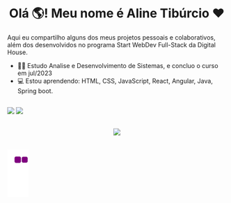 <h1 align = "center">Olá 🌎! Meu nome é Aline Tibúrcio ❤️</h1>

Aqui eu compartilho alguns dos meus projetos pessoais e colaborativos, além dos desenvolvidos no programa Start WebDev Full-Stack da Digital House.

- 👩‍🎓 Estudo Analise e Desenvolvimento de Sistemas, e concluo o curso em jul/2023                
- 💻 Estou aprendendo: HTML, CSS, JavaScript, React, Angular, Java, Spring boot.

##

<div>
  <href="https://github.com/alinnetiburcio">
  <img height="180em" src="https://github-readme-stats.vercel.app/api?username=alinnetiburcio&show_icons=true&theme=radical&include_all_commits=true&count_private=true"/>
  <img height="180em" src="https://github-readme-stats.vercel.app/api/top-langs/?username=alinnetiburcio&layout=compact&langs_count=168&theme=radical"/>  
</div>
  
##
  
<div align = "center">  
<a href="https://www.linkedin.com/in/alinetiburcio/" target="_blank"><img src="https://img.shields.io/badge/LinkedIn-0077B5?style=for-the-badge&logo=linkedin&logoColor=white" target="_blank"></a>
</div>


##
![snake gif](https://github.com/alinnetiburcio/alinnetiburcio/blob/output/github-contribution-grid-snake.gif)

